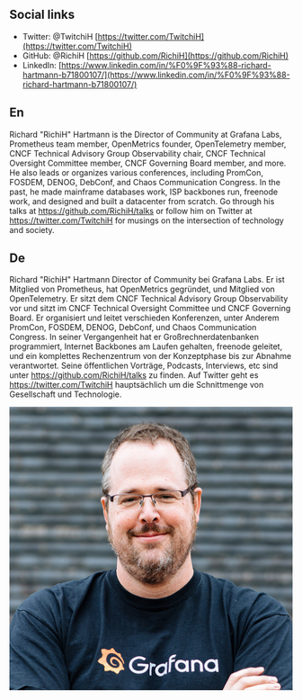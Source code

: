 ## Social links
* Twitter: @TwitchiH [https://twitter.com/TwitchiH](https://twitter.com/TwitchiH)
* GitHub: @RichiH [https://github.com/RichiH](https://github.com/RichiH)
* LinkedIn: [https://www.linkedin.com/in/%F0%9F%93%88-richard-hartmann-b71800107/](https://www.linkedin.com/in/%F0%9F%93%88-richard-hartmann-b71800107/)

## En
Richard "RichiH" Hartmann is the Director of Community at Grafana Labs, Prometheus team member, OpenMetrics founder, OpenTelemetry member, CNCF Technical Advisory Group Observability chair, CNCF Technical Oversight Committee member, CNCF Governing Board member, and more. He also leads or organizes various conferences, including PromCon, FOSDEM, DENOG, DebConf, and Chaos Communication Congress. In the past, he made mainframe databases work, ISP backbones run, freenode work, and designed and built a datacenter from scratch. Go through his talks at https://github.com/RichiH/talks or follow him on Twitter at https://twitter.com/TwitchiH for musings on the intersection of technology and society.

## De
Richard "RichiH" Hartmann Director of Community bei Grafana Labs. Er ist Mitglied von Prometheus, hat OpenMetrics gegründet, und Mitglied von OpenTelemetry. Er sitzt dem CNCF Technical Advisory Group Observability vor und sitzt im CNCF Technical Oversight Committee und CNCF Governing Board. Er organisiert und leitet verschieden Konferenzen, unter Anderem PromCon, FOSDEM, DENOG, DebConf, und Chaos Communication Congress. In seiner Vergangenheit hat er Großrechnerdatenbanken programmiert, Internet Backbones am Laufen gehalten, freenode geleitet, und ein komplettes Rechenzentrum von der Konzeptphase bis zur Abnahme verantwortet. Seine öffentlichen Vorträge, Podcasts, Interviews, etc sind unter https://github.com/RichiH/talks zu finden. Auf Twitter geht es https://twitter.com/TwitchiH hauptsächlich um die Schnittmenge von Gesellschaft und Technologie.

![](richih.jpg)
